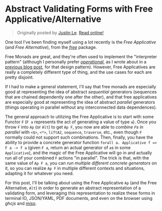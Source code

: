 Abstract Validating Forms with Free Applicative/Alternative
===========================================================

> Originally posted by [Justin Le](https://blog.jle.im/).
> [Read online!](https://blog.jle.im/entry/forms-with-free-applicative-alternative.html)

One tool I've been finding myself using a lot recently is the *Free Applicative*
(and *Free Alternative*), from the
*[free](https://hackage.haskell.org/package/free)* package.

Free Monads are great, and they're often used to implement the "interpreter
pattern" (although I personally prefer
*[operational](https://hackage.haskell.org/package/operational)*, as I wrote
about in a [previous blog
post](https://blog.jle.im/entry/interpreters-a-la-carte-duet.html), for that
design pattern). However, Free Applicatives are really a completely different
type of thing, and the use cases for each are pretty disjoint.

If I had to make a general statement, I'll say that free monads are especially
good at representing the idea of abstract *sequential* generators (sequences
that are chained dependently one after the other), and that free applicatives
are especially good at representing the idea of abstract *parallel* generators
(things operating in parallel without any interconnected data dependences).

The general approach to utilizing the Free Applicative is to start with some
Functor `F` (`F a` represents the act of generating a value of type `a`). Once
you throw `F` into `Ap` (or `Alt`) to get `Ap F`, you now are able to *combine
`F`s in parallel* with `<$>`, `<*>`, `liftA2`, `sequence`, `traverse`, etc.,
even though `F` normally could not support such combinations. Then, finally, you
have the ability to provide a concrete generator function
`forall a. Applicative f => F a -> f a` (given `F a`, return an actual generator
of `a`s in some `Applicative`), and the magic of the Free Applicative will go in
and actually run all of your combined `F` actions "in parallel". The trick is
that, with the same value of `Ap F a`, you can *run multiple different concrete
generators* on it, so you can realize `Ap F` in multiple different contexts and
situations, adapting it for whatever you need.

For this post, I'll be talking about using the Free Applicative `Ap` (and the
Free Alternative, `Alt`) in order to generate an abstract representation of a
validating form, and leveraging this representation to realize these forms in
terminal IO, JSON/YAML, PDF documents, and even on the browser using *ghcjs* and
*[miso](https://hackage.haskell.org/package/miso)*.

